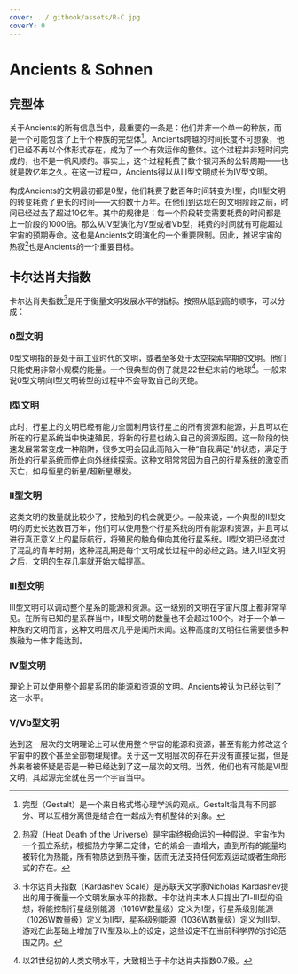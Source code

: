 ```yaml
---
cover: ../.gitbook/assets/R-C.jpg
coverY: 0
---
```


# Ancients & Sohnen

## 完型体

关于Ancients的所有信息当中，最重要的一条是：他们并非一个单一的种族，而是一个可能包含了上千个种族的完型体[^1]。Ancients跨越的时间长度不可想象，他们已经不再以个体形式存在，成为了一个有效运作的整体。这个过程并非短时间完成的，也不是一帆风顺的。事实上，这个过程耗费了数个银河系的公转周期——也就是数亿年之久。在这一过程中，Ancients得以从Ⅲ型文明成长为Ⅳ型文明。

构成Ancients的文明最初都是0型，他们耗费了数百年时间转变为Ⅰ型，向Ⅱ型文明的转变耗费了更长的时间——大约数十万年。在他们到达现在的文明阶段之前，时间已经过去了超过10亿年。其中的规律是：每一个阶段转变需要耗费的时间都是上一阶段的1000倍。那么从Ⅳ型演化为Ⅴ型或者Ⅴb型，耗费的时间就有可能超过宇宙的预期寿命。这也是Ancients文明演化的一个重要限制。因此，推迟宇宙的热寂[^2]也是Ancients的一个重要目标。

## 卡尔达肖夫指数

卡尔达肖夫指数[^3]是用于衡量文明发展水平的指标。按照从低到高的顺序，可以分成：

### 0型文明

0型文明指的是处于前工业时代的文明，或者至多处于太空探索早期的文明。他们只能使用非常小规模的能量。一个很典型的例子就是22世纪末前的地球[^4]。一般来说0型文明向Ⅰ型文明转型的过程中不会导致自己的灭绝。

### Ⅰ型文明

此时，行星上的文明已经有能力全面利用该行星上的所有资源和能源，并且可以在所在的行星系统当中快速殖民，将新的行星也纳入自己的资源版图。这一阶段的快速发展常常变成一种陷阱，很多文明会因此而陷入一种“自我满足”的状态，满足于所处的行星系统而停止向外继续探索。这种文明常常因为自己的行星系统的激变而灭亡，如母恒星的新星/超新星爆发。

### Ⅱ型文明

这类文明的数量就比较少了，接触到的机会就更少。一般来说，一个典型的Ⅱ型文明的历史长达数百万年，他们可以使用整个行星系统的所有能源和资源，并且可以进行真正意义上的星际航行，将殖民的触角伸向其他行星系统。Ⅱ型文明已经度过了混乱的青年时期，这种混乱期是每个文明成长过程中的必经之路。进入Ⅱ型文明之后，文明的生存几率就开始大幅提高。

### Ⅲ型文明

Ⅲ型文明可以调动整个星系的能源和资源。这一级别的文明在宇宙尺度上都非常罕见。在所有已知的星系群当中，Ⅲ型文明的数量也不会超过100个。对于一个单一种族的文明而言，这种文明层次几乎是闻所未闻。这种高度的文明往往需要很多种族融为一体才能达到。

### Ⅳ型文明

理论上可以使用整个超星系团的能源和资源的文明。Ancients被认为已经达到了这一水平。

### Ⅴ/Ⅴb型文明

达到这一层次的文明理论上可以使用整个宇宙的能源和资源，甚至有能力修改这个宇宙中的数个甚至全部物理规律。关于这一文明层次的存在并没有直接证据，但是外来者被怀疑是否是一种已经达到了这一层次的文明。当然，他们也有可能是Ⅵ型文明，其起源完全就在另一个宇宙当中。

[^1]: 完型（Gestalt）是一个来自格式塔心理学派的观点。Gestalt指具有不同部分、可以互相分离但是结合在一起成为有机整体的对象。

[^2]: 热寂（Heat Death of the Universe）是宇宙终极命运的一种假说。宇宙作为一个孤立系统，根据热力学第二定律，它的熵会一直增大，直到所有的能量均被转化为热能，所有物质达到热平衡，因而无法支持任何宏观运动或者生命形式的存在。

[^3]: 卡尔达肖夫指数（Kardashev Scale）是苏联天文学家Nicholas Kardashev提出的用于衡量一个文明发展水平的指数。卡尔达肖夫本人只提出了Ⅰ-Ⅲ型的设想，将能控制行星级别能源（1016W数量级）定义为Ⅰ型，行星系级别能源（1026W数量级）定义为Ⅱ型，星系级别能源（1036W数量级）定义为Ⅲ型。游戏在此基础上增加了Ⅳ型及以上的设定，这些设定不在当前科学界的讨论范围之内。

[^4]: 以21世纪初的人类文明水平，大致相当于卡尔达肖夫指数0.7级。
